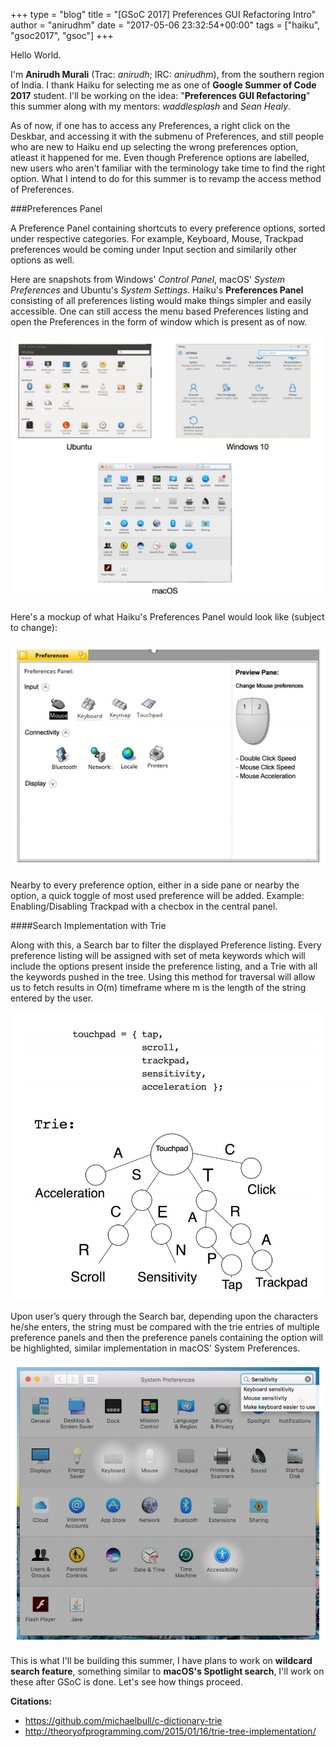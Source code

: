 +++
type = "blog"
title = "[GSoC 2017] Preferences GUI Refactoring Intro"
author = "anirudhm"
date = "2017-05-06 23:32:54+00:00"
tags = ["haiku", "gsoc2017", "gsoc"]
+++

Hello World.

I'm **Anirudh Murali** (Trac: *anirudh*; IRC: *anirudhm*), from the southern region of India. I thank Haiku for selecting me as one of **Google Summer of Code 2017** student. I'll be working on the idea: "**Preferences GUI Refactoring**" this summer along with my mentors: *waddlesplash* and *Sean Healy*.

As of now, if one has to access any Preferences, a right click on the Deskbar, and accessing it with the submenu of Preferences, and still people who are new to Haiku end up selecting the wrong preferences option, atleast it happened for me. Even though Preference options are labelled, new users who aren't familiar with the terminology take time to find the right option. What I intend to do for this summer is to revamp the access method of Preferences.

###Preferences Panel

A Preference Panel containing shortcuts to every preference options, sorted under respective categories.
For example, Keyboard, Mouse, Trackpad preferences would be coming under Input section and similarily other options as well.

Here are snapshots from Windows' *Control Panel*, macOS' *System Preferences* and Ubuntu's *System Settings*. Haiku's **Preferences Panel** consisting of all preferences listing would make things simpler and easily accessible. One can still access the menu based Preferences listing and open the Preferences in the form of window which is present as of now.

![preferences.png](preferences.png)

Here's a mockup of what Haiku's Preferences Panel would look like (subject to change):

![preview.png](preview.png)

Nearby to every preference option, either in a side pane or nearby the option, a quick toggle of most used preference will be added. Example: Enabling/Disabling Trackpad with a checbox in the central panel.

####Search Implementation with Trie

Along with this, a Search bar to filter the displayed Preference listing. Every preference listing will be assigned with set of meta keywords which will include the options present inside the preference listing, and a Trie with all the keywords pushed in the tree. Using this method for traversal will allow us to fetch results in O(m) timeframe where m is the length of the string entered by the user.

![search.png](search.png)

Upon user’s query through the Search bar, depending upon the characters he/she enters, the string must be compared with the trie entries of multiple preference panels and then the preference panels containing the option will be highlighted, similar implementation in macOS' System Preferences.

![select.png](select.png)

This is what I'll be building this summer, I have plans to work on **wildcard search feature**, something similar to **macOS's Spotlight search**, I'll work on these after GSoC is done. Let's see how things proceed.

**Citations:**


* https://github.com/michaelbull/c-dictionary-trie
* http://theoryofprogramming.com/2015/01/16/trie-tree-implementation/
